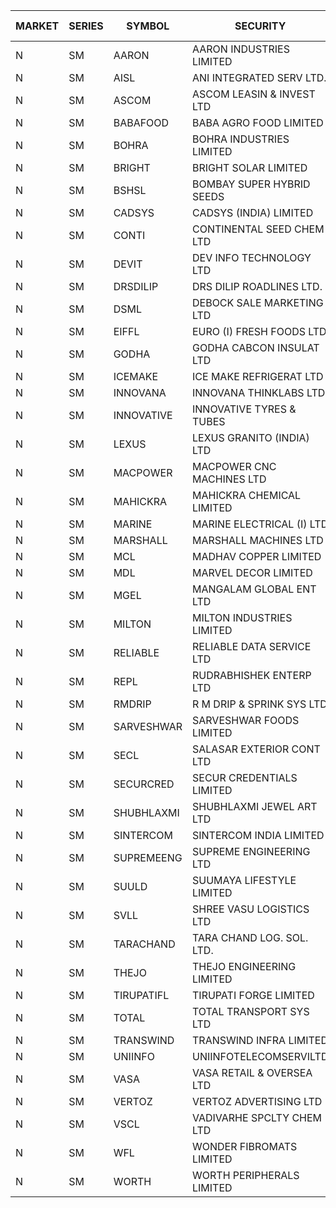 


| MARKET | SERIES | SYMBOL | SECURITY | PREV CL PR | OPEN PRICE | HIGH PRICE | LOW PRICE | CLOSE PRICE | NET TRDVAL | NET TRDQTY | CORP IND | HI 52 WK | LO 52 WK |
| ----- | ----- | ----- | ----- | ----- | ----- | ----- | ----- | ----- | ----- | ----- | ----- | ----- | ----- |
| N | SM | AARON | AARON INDUSTRIES LIMITED | 40.20 | 40.25 | 40.25 | 40.25 | 40.25 | 132825.00 | 3300 |  | 53.50 | 39.00 |
| N | SM | AISL | ANI INTEGRATED SERV LTD. | 14.85 | 14.50 | 15.55 | 14.50 | 15.50 | 54660.00 | 3600 |  | 73.90 | 14.30 |
| N | SM | ASCOM | ASCOM LEASIN & INVEST LTD | 31.00 | 35.00 | 35.00 | 35.00 | 35.00 | 140000.00 | 4000 |  | 35.00 | 30.00 |
| N | SM | BABAFOOD | BABA AGRO FOOD LIMITED | 36.10 | 38.00 | 39.60 | 38.00 | 38.00 | 231200.00 | 6000 |  | 70.00 | 35.20 |
| N | SM | BOHRA | BOHRA INDUSTRIES LIMITED | .95 | 1.00 | 1.00 | 1.00 | 1.00 | 2000.00 | 2000 |  | 13.50 | .35 |
| N | SM | BRIGHT | BRIGHT SOLAR LIMITED | 7.10 | 6.75 | 7.45 | 6.75 | 7.45 | 143850.00 | 21000 |  | 23.75 | 6.45 |
| N | SM | BSHSL | BOMBAY SUPER HYBRID SEEDS | 108.75 | 109.25 | 109.25 | 109.25 | 109.25 | 131100.00 | 1200 |  | 136.00 | 98.20 |
| N | SM | CADSYS | CADSYS (INDIA) LIMITED | 24.15 | 22.95 | 24.60 | 22.95 | 23.55 | 287200.00 | 12000 |  | 63.45 | 15.50 |
| N | SM | CONTI | CONTINENTAL SEED CHEM LTD | 15.00 | 15.75 | 15.75 | 15.75 | 15.75 | 262473.75 | 16665 |  | 102.20 | 10.75 |
| N | SM | DEVIT | DEV INFO TECHNOLOGY LTD | 57.05 | 57.00 | 57.00 | 57.00 | 57.00 | 85500.00 | 1500 |  | 101.00 | 57.00 |
| N | SM | DRSDILIP | DRS DILIP ROADLINES LTD. | 75.00 | 75.00 | 75.00 | 75.00 | 75.00 | 120000.00 | 1600 |  | 78.00 | 65.50 |
| N | SM | DSML | DEBOCK SALE MARKETING LTD | 4.10 | 3.90 | 3.90 | 3.90 | 3.90 | 23400.00 | 6000 |  | 11.35 | 3.55 |
| N | SM | EIFFL | EURO (I) FRESH FOODS LTD | 80.25 | 80.25 | 80.25 | 80.00 | 80.00 | 256400.00 | 3200 |  | 131.00 | 71.00 |
| N | SM | GODHA | GODHA CABCON INSULAT LTD | 29.00 | 29.50 | 29.50 | 29.50 | 29.50 | 118000.00 | 4000 |  | 30.40 | 10.95 |
| N | SM | ICEMAKE | ICE MAKE REFRIGERAT LTD | 35.65 | 36.00 | 36.00 | 36.00 | 36.00 | 72000.00 | 2000 |  | 82.95 | 25.65 |
| N | SM | INNOVANA | INNOVANA THINKLABS LTD. | 92.00 | 96.60 | 96.60 | 96.60 | 96.60 | 289800.00 | 3000 |  | 409.00 | 73.05 |
| N | SM | INNOVATIVE | INNOVATIVE TYRES & TUBES | 5.85 | 6.05 | 6.05 | 6.05 | 6.05 | 18150.00 | 3000 |  | 22.20 | 5.40 |
| N | SM | LEXUS | LEXUS GRANITO (INDIA) LTD | 7.95 | 7.95 | 7.95 | 7.95 | 7.95 | 23850.00 | 3000 |  | 24.75 | 4.55 |
| N | SM | MACPOWER | MACPOWER CNC MACHINES LTD | 36.45 | 35.75 | 35.75 | 35.75 | 35.75 | 160875.00 | 4500 |  | 148.15 | 33.30 |
| N | SM | MAHICKRA | MAHICKRA CHEMICAL LIMITED | 72.50 | 73.45 | 73.45 | 73.45 | 73.45 | 110175.00 | 1500 |  | 93.50 | 45.10 |
| N | SM | MARINE | MARINE ELECTRICAL (I) LTD | 90.10 | 89.00 | 90.00 | 89.00 | 89.75 | 537500.00 | 6000 |  | 123.00 | 78.00 |
| N | SM | MARSHALL | MARSHALL MACHINES LTD | 7.95 | 7.90 | 8.70 | 7.90 | 8.60 | 125700.00 | 15000 |  | 26.20 | 7.75 |
| N | SM | MCL | MADHAV COPPER LIMITED | 70.80 | 70.00 | 70.00 | 70.00 | 70.00 | 84000.00 | 1200 |  | 277.00 | 59.10 |
| N | SM | MDL | MARVEL DECOR LIMITED | 24.00 | 24.50 | 25.05 | 24.50 | 25.05 | 99100.00 | 4000 |  | 30.00 | 13.90 |
| N | SM | MGEL | MANGALAM GLOBAL ENT LTD | 55.25 | 55.50 | 55.50 | 55.50 | 55.50 | 111000.00 | 2000 |  | 58.30 | 51.05 |
| N | SM | MILTON | MILTON INDUSTRIES LIMITED | 7.70 | 7.35 | 7.35 | 7.35 | 7.35 | 32340.00 | 4400 |  | 15.25 | 7.35 |
| N | SM | RELIABLE | RELIABLE DATA SERVICE LTD | 25.25 | 26.50 | 26.50 | 26.50 | 26.50 | 63600.00 | 2400 |  | 53.80 | 19.95 |
| N | SM | REPL | RUDRABHISHEK ENTERP LTD | 26.25 | 24.95 | 24.95 | 24.95 | 24.95 | 74850.00 | 3000 |  | 42.20 | 20.60 |
| N | SM | RMDRIP | R M DRIP & SPRINK SYS LTD | 41.30 | 39.25 | 42.50 | 39.25 | 41.55 | 2672600.00 | 66000 |  | 42.50 | 13.00 |
| N | SM | SARVESHWAR | SARVESHWAR FOODS LIMITED | 12.50 | 13.10 | 13.10 | 13.10 | 13.10 | 146720.00 | 11200 |  | 43.85 | 8.45 |
| N | SM | SECL | SALASAR EXTERIOR CONT LTD | 37.00 | 37.00 | 37.00 | 37.00 | 37.00 | 999000.00 | 27000 |  | 62.25 | 36.00 |
| N | SM | SECURCRED | SECUR CREDENTIALS LIMITED | 16.95 | 17.75 | 17.75 | 17.75 | 17.75 | 53250.00 | 3000 |  | 110.00 | 12.15 |
| N | SM | SHUBHLAXMI | SHUBHLAXMI JEWEL ART LTD | 24.00 | 23.05 | 23.05 | 23.05 | 23.05 | 23050.00 | 1000 |  | 209.50 | 21.50 |
| N | SM | SINTERCOM | SINTERCOM INDIA LIMITED | 50.00 | 49.00 | 49.00 | 49.00 | 49.00 | 490000.00 | 10000 |  | 81.00 | 35.55 |
| N | SM | SUPREMEENG | SUPREME ENGINEERING LTD | 16.00 | 16.55 | 16.75 | 16.55 | 16.75 | 133200.00 | 8000 |  | 42.00 | 13.20 |
| N | SM | SUULD | SUUMAYA LIFESTYLE LIMITED | 33.50 | 35.00 | 35.00 | 35.00 | 35.00 | 280000.00 | 8000 |  | 37.00 | 15.05 |
| N | SM | SVLL | SHREE VASU LOGISTICS LTD | 85.00 | 80.00 | 80.00 | 80.00 | 80.00 | 80000.00 | 1000 |  | 130.00 | 70.00 |
| N | SM | TARACHAND | TARA CHAND LOG. SOL. LTD. | 35.00 | 35.50 | 36.00 | 35.20 | 36.00 | 427400.00 | 12000 |  | 43.75 | 21.10 |
| N | SM | THEJO | THEJO ENGINEERING LIMITED | 379.45 | 375.00 | 375.00 | 370.00 | 371.65 | 223000.00 | 600 |  | 607.70 | 350.55 |
| N | SM | TIRUPATIFL | TIRUPATI FORGE LIMITED | 28.60 | 28.80 | 28.80 | 28.80 | 28.80 | 92160.00 | 3200 |  | 50.70 | 25.55 |
| N | SM | TOTAL | TOTAL TRANSPORT SYS LTD | 25.30 | 24.30 | 26.55 | 24.30 | 26.55 | 232050.00 | 9000 |  | 48.95 | 17.50 |
| N | SM | TRANSWIND | TRANSWIND INFRA LIMITED | 3.80 | 3.65 | 3.65 | 3.65 | 3.65 | 14600.00 | 4000 |  | 9.50 | 2.85 |
| N | SM | UNIINFO | UNIINFOTELECOMSERVILTD | 12.55 | 12.40 | 12.65 | 12.40 | 12.60 | 175200.00 | 14000 |  | 44.80 | 12.00 |
| N | SM | VASA | VASA RETAIL & OVERSEA LTD | 6.60 | 6.40 | 6.40 | 6.40 | 6.40 | 25600.00 | 4000 |  | 24.30 | 6.25 |
| N | SM | VERTOZ | VERTOZ ADVERTISING LTD | 71.05 | 70.00 | 71.00 | 70.00 | 70.35 | 507240.00 | 7200 |  | 211.00 | 47.75 |
| N | SM | VSCL | VADIVARHE SPCLTY CHEM LTD | 6.45 | 6.75 | 6.75 | 6.15 | 6.15 | 58950.00 | 9000 |  | 31.65 | 6.15 |
| N | SM | WFL | WONDER FIBROMATS LIMITED | 73.25 | 69.60 | 76.90 | 69.60 | 76.90 | 234400.00 | 3200 |  | 100.00 | 69.60 |
| N | SM | WORTH | WORTH PERIPHERALS LIMITED | 33.00 | 29.75 | 32.00 | 29.75 | 30.95 | 414300.00 | 13500 |  | 72.95 | 29.75 |



